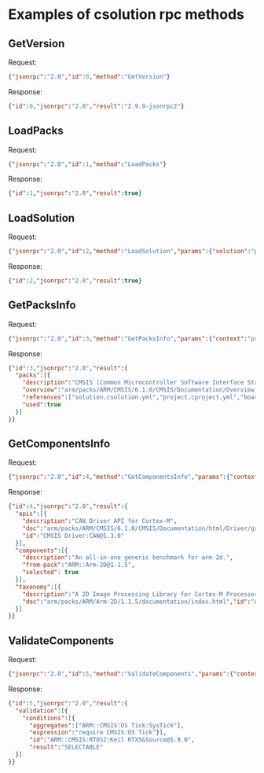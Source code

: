 # Examples of csolution rpc methods
## GetVersion
Request:
``` json
{"jsonrpc":"2.0","id":0,"method":"GetVersion"}
```
Response:
``` json
{"id":0,"jsonrpc":"2.0","result":"2.9.0-jsonrpc2"}
```

## LoadPacks
Request:
``` json
{"jsonrpc":"2.0","id":1,"method":"LoadPacks"}
```
Response:
``` json
{"id":1,"jsonrpc":"2.0","result":true}
```

## LoadSolution
Request:
``` json
{"jsonrpc":"2.0","id":2,"method":"LoadSolution","params":{"solution":"path/to/solution.csolution.yml"}}
```
Response:
``` json
{"id":2,"jsonrpc":"2.0","result":true}
```

## GetPacksInfo
Request:
``` json
{"jsonrpc":"2.0","id":3,"method":"GetPacksInfo","params":{"context":"project.build+target"}}
```
Response:
``` json
{"id":3,"jsonrpc":"2.0","result":{
  "packs":[{
    "description":"CMSIS (Common Microcontroller Software Interface Standard)","id":"ARM::CMSIS@6.1.0",
    "overview":"arm/packs/ARM/CMSIS/6.1.0/CMSIS/Documentation/Overview.md",
    "references":["solution.csolution.yml","project.cproject.yml","board.clayer.yml"],
    "used":true
  }]
}}
```

## GetComponentsInfo
Request:
``` json
{"jsonrpc":"2.0","id":4,"method":"GetComponentsInfo","params":{"context":"project.build+target"}}
```
Response:
``` json
{"id":4,"jsonrpc":"2.0","result":{
  "apis":[{
    "description":"CAN Driver API for Cortex-M",
    "doc":"arm/packs/ARM/CMSIS/6.1.0/CMSIS/Documentation/html/Driver/group__can__interface__gr.html",
    "id":"CMSIS Driver:CAN@1.3.0"
  }],
  "components":[{
    "description":"An all-in-one generic benchmark for arm-2d.",
    "from-pack":"ARM::Arm-2D@1.1.5",
    "selected": true
  }],
  "taxonomy":[{
    "description":"A 2D Image Processing Library for Cortex-M Processors",
    "doc":"arm/packs/ARM/Arm-2D/1.1.5/documentation/index.html","id":"Acceleration:Arm-2D"
  }]
}}
```
## ValidateComponents
Request:
``` json
{"jsonrpc":"2.0","id":5,"method":"ValidateComponents","params":{"context":"project.build+target","components":["ARM::CMSIS:CORE@6.1.0","ARM::CMSIS:RTOS2:Keil RTX5&Source@5.9.0"]}}
```
Response:
``` json
{"id":5,"jsonrpc":"2.0","result":{
  "validation":[{
    "conditions":[{
      "aggregates":["ARM::CMSIS:OS Tick:SysTick"],
      "expression":"require CMSIS:OS Tick"}],
      "id":"ARM::CMSIS:RTOS2:Keil RTX5&Source@5.9.0",
      "result":"SELECTABLE"
  }]
}}
```
